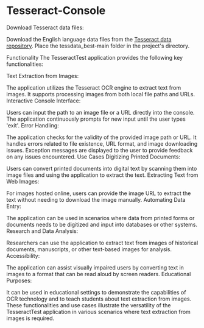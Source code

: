 # Tesseract-Console

Download Tesseract data files:

  Download the English language data files from the [Tesseract data repository](https://github.com/tesseract-ocr/tessdata_best).
Place the tessdata_best-main folder in the project's directory.

Functionality
The TesseractTest application provides the following key functionalities:

Text Extraction from Images:

The application utilizes the Tesseract OCR engine to extract text from images.
It supports processing images from both local file paths and URLs.
Interactive Console Interface:

Users can input the path to an image file or a URL directly into the console.
The application continuously prompts for new input until the user types 'exit'.
Error Handling:

The application checks for the validity of the provided image path or URL.
It handles errors related to file existence, URL format, and image downloading issues.
Exception messages are displayed to the user to provide feedback on any issues encountered.
Use Cases
Digitizing Printed Documents:

Users can convert printed documents into digital text by scanning them into image files and using the application to extract the text.
Extracting Text from Web Images:

For images hosted online, users can provide the image URL to extract the text without needing to download the image manually.
Automating Data Entry:

The application can be used in scenarios where data from printed forms or documents needs to be digitized and input into databases or other systems.
Research and Data Analysis:

Researchers can use the application to extract text from images of historical documents, manuscripts, or other text-based images for analysis.
Accessibility:

The application can assist visually impaired users by converting text in images to a format that can be read aloud by screen readers.
Educational Purposes:

It can be used in educational settings to demonstrate the capabilities of OCR technology and to teach students about text extraction from images.
These functionalities and use cases illustrate the versatility of the TesseractTest application in various scenarios where text extraction from images is required.
